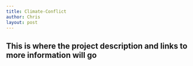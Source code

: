 ```yaml
---
title: Climate-Conflict
author: Chris
layout: post
---
```

<h2>This is where the project description and links to more information will go</h2>
